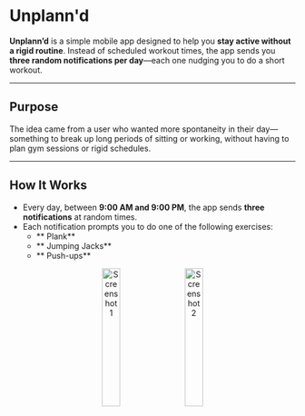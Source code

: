 # Unplann'd

**Unplann’d** is a simple mobile app designed to help you **stay active without a rigid routine**. Instead of scheduled workout times, the app sends you **three random notifications per day**—each one nudging you to do a short workout.

---

## Purpose

The idea came from a user who wanted more spontaneity in their day—something to break up long periods of sitting or working, without having to plan gym sessions or rigid schedules.

---

##  How It Works

- Every day, between **9:00 AM and 9:00 PM**, the app sends **three notifications** at random times.
- Each notification prompts you to do one of the following exercises:
  - ** Plank**
  - ** Jumping Jacks**
  - ** Push-ups**


<p align="center">
  <img src=https://github.com/user-attachments/assets/cc4961a7-7c61-4dca-a44f-59fbaf23d5ef alt="Screenshot 1" width="25%" />
  &nbsp; &nbsp;
  <img src=https://github.com/user-attachments/assets/4b69e088-f878-404d-92fc-c6a7b6178af0 alt="Screenshot 2" width="25%" />
</p></br>

